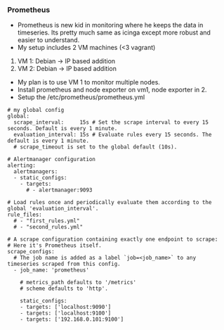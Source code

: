 ### Prometheus
* Prometheus is new kid in monitoring where he keeps the data in timeseries. Its pretty much same as icinga except more robust and easier to understand.
* My setup includes 2 VM machines (<3 vagrant)
1. VM 1: Debian -> IP based addition
2. VM 2: Debian -> IP based addition
* My plan is to use VM 1 to monitor multiple nodes.
* Install prometheus and node exporter on vm1, node exporter in 2.
* Setup the /etc/prometheus/prometheus.yml
```
# my global config
global:
  scrape_interval:     15s # Set the scrape interval to every 15 seconds. Default is every 1 minute.
  evaluation_interval: 15s # Evaluate rules every 15 seconds. The default is every 1 minute.
  # scrape_timeout is set to the global default (10s).

# Alertmanager configuration
alerting:
  alertmanagers:
  - static_configs:
    - targets:
      # - alertmanager:9093

# Load rules once and periodically evaluate them according to the global 'evaluation_interval'.
rule_files:
  # - "first_rules.yml"
  # - "second_rules.yml"

# A scrape configuration containing exactly one endpoint to scrape:
# Here it's Prometheus itself.
scrape_configs:
  # The job name is added as a label `job=<job_name>` to any timeseries scraped from this config.
  - job_name: 'prometheus'

    # metrics_path defaults to '/metrics'
    # scheme defaults to 'http'.

    static_configs:
    - targets: ['localhost:9090']
    - targets: ['localhost:9100']
    - targets: ['192.168.0.101:9100']
```

